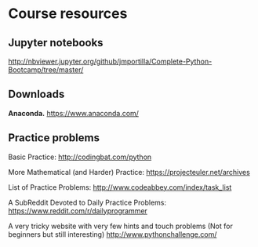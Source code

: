 # Course resources

## Jupyter notebooks
http://nbviewer.jupyter.org/github/jmportilla/Complete-Python-Bootcamp/tree/master/

## Downloads
**Anaconda.** https://www.anaconda.com/

## Practice problems
Basic Practice:
http://codingbat.com/python

More Mathematical (and Harder) Practice:
https://projecteuler.net/archives

List of Practice Problems:
http://www.codeabbey.com/index/task_list

A SubReddit Devoted to Daily Practice Problems:
https://www.reddit.com/r/dailyprogrammer

A very tricky website with very few hints and touch problems (Not for beginners but still interesting)
http://www.pythonchallenge.com/
